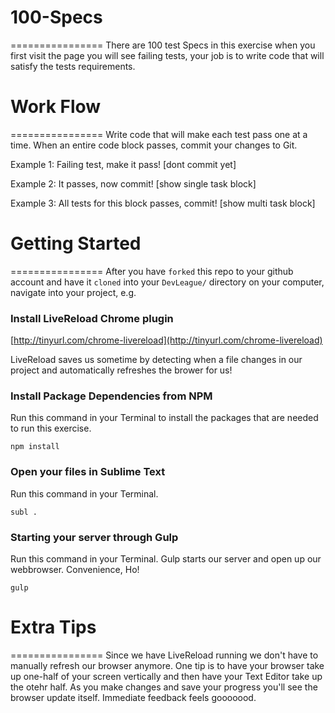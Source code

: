 # 100-Specs
================
There are 100 test Specs in this exercise when you first visit the page you will see failing tests, your job is to write code that will satisfy the tests requirements.

# Work Flow
================
Write code that will make each test pass one at a time. When an entire code block passes, commit your changes to Git.

Example 1:
Failing test, make it pass!
[dont commit yet]

Example 2:
It passes, now commit!
[show single task block]

Example 3:
All tests for this block passes, commit!
[show multi task block]


# Getting Started
================
After you have `forked` this repo to your github account and have it `cloned` into your `DevLeague/` directory on your computer, navigate into your project, e.g. 

### Install LiveReload Chrome plugin
[http://tinyurl.com/chrome-livereload](http://tinyurl.com/chrome-livereload)

LiveReload saves us sometime by detecting when a file changes in our project and automatically refreshes the brower for us!

### Install Package Dependencies from NPM
Run this command in your Terminal to install the packages that are needed to run this exercise.

    npm install

### Open your files in Sublime Text
Run this command in your Terminal.

    subl .


### Starting your server through Gulp
Run this command in your Terminal. Gulp starts our server and open up our webbrowser. Convenience, Ho!

    gulp


# Extra Tips
================
Since we have LiveReload running we don't have to manually refresh our browser anymore. One tip is to have your browser take up one-half of your screen vertically and then have your Text Editor take up the otehr half. As you make changes and save your progress you'll see the browser update itself. Immediate feedback feels gooooood.